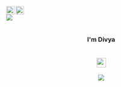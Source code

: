 
 <!-- You came here okey !  Now Feel free to make your own don't use my data -->
 <a href="#">
  <img align="" alt=" | Twitter" width="22px" src="https://raw.githubusercontent.com/peterthehan/peterthehan/master/assets/twitter.svg" />
</a>
<a href="https://www.linkedin.com/in/codebuch/">
  <img align="left" alt=" LinkedIN" width="22px" src="https://raw.githubusercontent.com/peterthehan/peterthehan/master/assets/linkedin.svg" />
</a>
<br>
  <img src ="https://img.shields.io/badge/Instagram-E4405F?style=for-the-badge&logo=instagram&logoColor=white">
</a>

<div align="center">
  <br> 
  
<h3>  I'm Divya </h3>
  <h1><img src="https://media.giphy.com/media/hvRJCLFzcasrR4ia7z/giphy.gif" width="25px"></h1>




  ![](https://komarev.com/ghpvc/?username=codebuch&color=blue)

<!---
anshobrii/anshobrii is a ✨ special ✨ repository because its `README.md` (this file) appears on your GitHub profile.
You can click the Preview link to take a look at your changes.
--->
